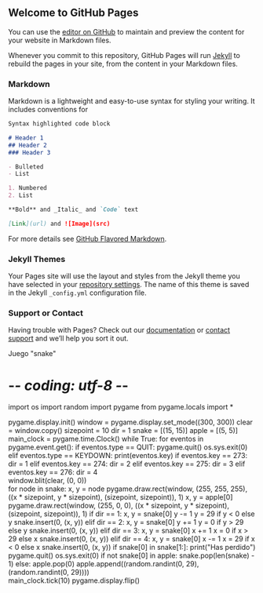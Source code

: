 ## Welcome to GitHub Pages

You can use the [editor on GitHub](https://github.com/Snake002/proyecto/edit/master/README.md) to maintain and preview the content for your website in Markdown files.

Whenever you commit to this repository, GitHub Pages will run [Jekyll](https://jekyllrb.com/) to rebuild the pages in your site, from the content in your Markdown files.

### Markdown

Markdown is a lightweight and easy-to-use syntax for styling your writing. It includes conventions for

```markdown
Syntax highlighted code block

# Header 1
## Header 2
### Header 3

- Bulleted
- List

1. Numbered
2. List

**Bold** and _Italic_ and `Code` text

[Link](url) and ![Image](src)
```

For more details see [GitHub Flavored Markdown](https://guides.github.com/features/mastering-markdown/).

### Jekyll Themes

Your Pages site will use the layout and styles from the Jekyll theme you have selected in your [repository settings](https://github.com/Snake002/proyecto/settings). The name of this theme is saved in the Jekyll `_config.yml` configuration file.

### Support or Contact

Having trouble with Pages? Check out our [documentation](https://help.github.com/categories/github-pages-basics/) or [contact support](https://github.com/contact) and we’ll help you sort it out.

Juego "snake"

# -*- coding: utf-8 -*- 
 
import os 
import random 
import pygame 
from pygame.locals import * 
 
pygame.display.init() 
window = pygame.display.set_mode((300, 300)) 
clear = window.copy() 
sizepoint = 10 
dir = 1 
snake = [(15, 15)] 
apple = [(5, 5)] 
main_clock = pygame.time.Clock() 
while True: 
    for eventos in pygame.event.get(): 
        if eventos.type == QUIT: 
            pygame.quit() 
            os.sys.exit(0) 
        elif eventos.type == KEYDOWN: 
            print(eventos.key) 
            if eventos.key == 273: 
                dir = 1 
            elif eventos.key == 274: 
                dir = 2 
            elif eventos.key == 275: 
                dir = 3 
            elif eventos.key == 276: 
                dir = 4        
    window.blit(clear, (0, 0))         
    for node in snake: 
        x, y = node 
        pygame.draw.rect(window, (255, 255, 255), ((x * sizepoint, y * sizepoint), (sizepoint, sizepoint)), 1) 
    x, y = apple[0]     
    pygame.draw.rect(window, (255, 0, 0), ((x * sizepoint, y * sizepoint), (sizepoint, sizepoint)), 1) 
    if dir == 1: 
        x, y = snake[0] 
        y -= 1 
        y = 29 if y < 0 else y 
        snake.insert(0, (x, y)) 
    elif dir == 2: 
        x, y = snake[0] 
        y += 1 
        y = 0 if y > 29 else y 
        snake.insert(0, (x, y)) 
    elif dir == 3: 
        x, y = snake[0] 
        x += 1 
        x = 0 if x > 29 else x 
        snake.insert(0, (x, y)) 
    elif dir == 4: 
        x, y = snake[0] 
        x -= 1 
        x = 29 if x < 0 else x 
        snake.insert(0, (x, y)) 
    if snake[0] in snake[1:]: 
        print("Has perdido") 
        pygame.quit() 
        os.sys.exit(0) 
    if not snake[0] in apple: 
        snake.pop(len(snake) - 1) 
    else: 
        apple.pop(0) 
        apple.append((random.randint(0, 29), (random.randint(0, 29))))   
    main_clock.tick(10) 
    pygame.display.flip()


